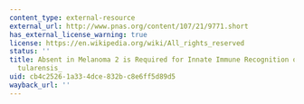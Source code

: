 ```yaml
---
content_type: external-resource
external_url: http://www.pnas.org/content/107/21/9771.short
has_external_license_warning: true
license: https://en.wikipedia.org/wiki/All_rights_reserved
status: ''
title: Absent in Melanoma 2 is Required for Innate Immune Recognition of _Francisella
  tularensis_
uid: cb4c2526-1a33-4dce-832b-c8e6ff5d89d5
wayback_url: ''
---
```

